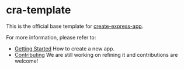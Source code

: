 # cra-template

This is the official base template for [create-express-app](). <br>

For more information, please refer to:

- [Getting Started]() How to create a new app.
- [Contributing]() We are still working on refining it and contributions are welcome!

